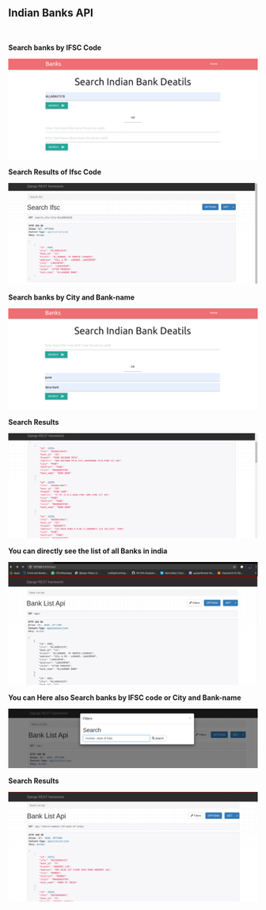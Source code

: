 <h2>Indian Banks API</h2><br>

<p><b>Search banks by IFSC Code</b></p>
<img src="static/images/1st.png">
<p><b>Search Results of Ifsc Code</b></p>
<img src="static/images/2nd.png">

<p><b>Search banks by City and Bank-name</b></p>
<img src="static/images/3rd.png">
<p><b>Search Results</b></p>
<img src="static/images/4th.png">

<p><b>You can directly see the list of all Banks in india</b></p>
<img src="static/images/5th.png">
<p><b>You can Here also Search banks by IFSC code or City and Bank-name</b></p>
<img src="static/images/6th.png">
<p><b>Search Results</b></p>
<img src="static/images/7th.png">